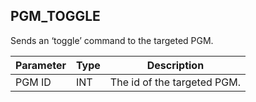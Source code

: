 ## PGM\_TOGGLE

Sends an ‘toggle’ command to the targeted PGM.


| Parameter | Type | Description                 |
| --------- | ---- | --------------------------- |
| PGM ID    | INT  | The id of the targeted PGM. |

